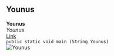 ## Younus<br>
**Younus**<br>
_Younus_<br>
[Link](https://younus.com/)<br>
`public static void main (String Younus)`<br>
![Younus](https://user-images.githubusercontent.com/99768694/162282585-c27d8935-b796-4d88-973c-6380c71744b8.png)
